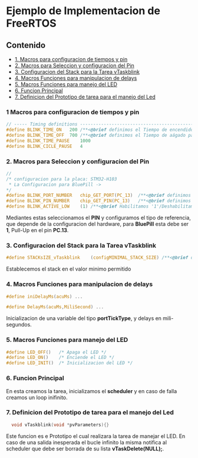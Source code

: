 # Ejemplo de Implementacion de FreeRTOS

## Contenido
* [1. Macros para configuracion de tiempos y pin](#1-macros-para-configuracion-de-tiempos-y-pin)
* [2. Macros para Seleccion y configuracion del Pin](#2.-macros-para-seleccion-y-configuracion-del-pin)
* [3. Configuracion del Stack para la Tarea vTaskblink](#3.-configuracion-del-stack-para-la-tarea-vtaskblink)
* [4. Macros Funciones para manipulacion de delays](#4.-macros-funciones-para-manipulacion-de-delays)
* [5. Macros Funciones para manejo del LED](#5.-macros-funciones-para-manejo-del-led)
* [6. Funcion Principal](#6.-funcion-principal)
* [7. Definicion del Prototipo de tarea para el manejo del Led](#7-definicion-del-prototipo-de-tarea-para-el-manejo-del-led)

### 1 Macros para configuracion de tiempos y pin 
~~~ c   
// ----- Timing definitions -------------------------------------------------
#define BLINK_TIME_ON   200 /**<@brief definimos el Tiempo de encendido para el LED */
#define BLINK_TIME_OFF  700 /**<@brief definimos el Tiempo de aágado para el LED */
#define BLINK_TIME_PAUSE    1000  
#define BLINK_CICLE_PAUSE   4
~~~

### 2. Macros para Seleccion y configuracion del Pin 
~~~ c
//
/* configuracion para la placa: STM32-H103
 * La Configuracion para BluePill ->
*/
#define BLINK_PORT_NUMBER   chip_GET_PORT(PC_13)  /**<@brief definimos el Puerto para el LED */
#define BLINK_PIN_NUMBER    chip_GET_PIN(PC_13)   /**<@brief definimos el Pin del LED */
#define BLINK_ACTIVE_LOW    (1) /**<@brief Habilitamos '1'/Deshabilitamos '0' el pull up del LED*/
~~~
Mediantes estas seleccionamos el **PIN** y configuramos el tipo de referencia, que depende de la configuracion del hardware, para **BluePill** esta debe ser **1**, Pull-Up en el pin **PC.13**.

### 3. Configuracion del Stack para la Tarea vTaskblink
~~~ c
#define STACKsIZE_vTaskblink    (configMINIMAL_STACK_SIZE) /**<@brief definimos el tamaño del STACK de memoria para la tarea que maneja del LED */
~~~
Establecemos el stack en el valor minimo permitido


### 4. Macros Funciones para manipulacion de delays
~~~ c
#define iniDelayMs(acuMs) ...

#define DelayMs(acuMs,MiliSecond) ...
~~~
Inicializacion de una variable del tipo **portTickType**, y delays en mili-segundos.


### 5. Macros Funciones para manejo del LED
~~~ c
#define LED_OFF()   /* Apaga el LED */
#define LED_ON()    /* Enciende el LED */
#define LED_INIT()  /* Inicializacion del LED */
~~~

### 6. Funcion Principal 
En esta creamos la tarea, inicializamos el **scheduler** y en caso de falla creamos un loop inifinito.


### 7. Definicion del Prototipo de tarea para el manejo del Led
~~~ c 
  void vTaskblink(void *pvParameters){}
~~~ 
Este funcion es e Prototipo el cual realizara la tarea de manejar el LED. En caso de una salida inesperada el bucle infinito la misma notifica al scheduler que debe ser borrada de su lista **vTaskDelete(NULL);**.
